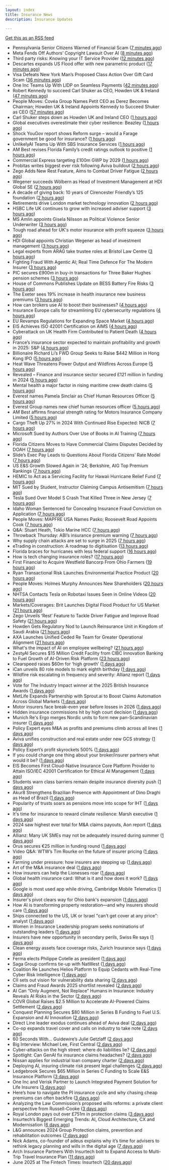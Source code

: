 ```yaml
---
layout: index
title: Insurance News
description: Insurance Updates

---
```


[Get this as an RSS feed](/insurance.rss)

<!-- news_marker starts -->
- Pennsylvania Senior Citizens Warned of Financial Scam ([7 minutes ago](https://www.insurancejournal.com/news/east/2025/06/26/829264.htm))
- Meta Fends Off Authors’ Copyright Lawsuit Over AI ([8 minutes ago](https://www.insurancejournal.com/news/national/2025/06/26/829261.htm))
- Third party risks: Knowing your IT Service Provider ([12 minutes ago](https://www.insurancebusinessmag.com/uk/news/cyber/third-party-risks-knowing-your-it-service-provider-540602.aspx))
- Descartes expands US Flood offer with new parametric product ([17 minutes ago](https://www.reinsurancene.ws/descartes-expands-us-flood-offer-with-new-parametric-product/))
- Visa Defeats New York Man’s Proposed Class Action Over Gift Card Scam ([36 minutes ago](https://www.insurancejournal.com/news/east/2025/06/26/829255.htm))
- One Inc Teams Up With LIDP on Seamless Payments ([42 minutes ago](https://insurance-edge.net/2025/06/26/one-inc-teams-up-with-lidp-on-seamless-payments/))
- Robert Kennedy to succeed Carl Shuker as CEO, Howden UK & Ireland ([47 minutes ago](https://www.reinsurancene.ws/robert-kennedy-to-succeed-carl-shuker-as-ceo-howden-uk-ireland/))
- People Moves: Covéa Group Names Petit CEO as Derez Becomes Chairman; Howden UK & Ireland Appoints Kennedy to Succeed Shuker as CEO ([57 minutes ago](https://www.insurancejournal.com/news/international/2025/06/26/829245.htm))
- Carl Shuker steps down as Howden UK and Ireland CEO ([1 hours ago](https://www.postonline.co.uk/news/7958018/carl-shuker-steps-down-as-howden-uk-and-ireland-ceo))
- Global executives overestimate their cyber resilience: Beazley ([1 hours ago](https://www.reinsurancene.ws/global-executives-overestimate-their-cyber-resilience-beazley/))
- Shock YouGov report shows Reform surge – would a Farage government be good for insurance? ([1 hours ago](https://www.insurancebusinessmag.com/uk/news/breaking-news/shock-yougov-report-shows-reform-surge--would-a-farage-government-be-good-for-insurance-540586.aspx))
- UnlikelyAI Teams Up With SBS Insurance Services ([1 hours ago](https://insurance-edge.net/2025/06/26/unlikelyai-teams-up-with-sbs-insurance-services/))
- AM Best revises Florida Family’s credit ratings outlook to positive ([1 hours ago](https://www.reinsurancene.ws/am-best-revises-florida-familys-credit-ratings-outlook-to-positive/))
- Commercial Express targeting £100m GWP by 2029 ([1 hours ago](https://www.postonline.co.uk/commercial/7957991/commercial-express-targeting-%C2%A3100m-gwp-by-2029))
- Probitas writes biggest ever risk following Aviva buildout ([2 hours ago](https://www.postonline.co.uk/commercial/7958003/probitas-writes-biggest-ever-risk-following-aviva-buildout))
- Zego Adds New Rest Feature, Aims to Combat Driver Fatigue ([2 hours ago](https://insurance-edge.net/2025/06/26/zego-adds-new-rest-feature-aims-to-combat-driver-fatigue/))
- Wegener succeeds Wölbern as Head of Investment Management at HDI Global SE ([2 hours ago](https://www.reinsurancene.ws/wegener-succeeds-wolbern-as-head-of-investment-management-at-hdi-global-se/))
- A decade of giving back: 10 years of Cirencester Friendly’s 125 foundation ([2 hours ago](https://ifamagazine.com/a-decade-of-giving-back-10-years-of-cirencester-friendlys-125-foundation/))
- Retirements drive London market technology innovation ([2 hours ago](https://www.postonline.co.uk/technology/7957993/retirements-drive-london-market-technology-innovation))
- HSBC Life UK continues to grow with increased adviser support ([3 hours ago](https://ifamagazine.com/hsbc-life-uk-continues-to-grow-with-increased-adviser-support/))
- MS Amlin appoints Gisela Nilsson as Political Violence Senior Underwriter ([3 hours ago](https://www.reinsurancene.ws/ms-amlin-appoints-gisela-nilsson-as-political-violence-senior-underwriter/))
- Tough road ahead for UK's motor insurance with profit squeeze ([3 hours ago](https://www.insurancebusinessmag.com/uk/news/auto-motor/tough-road-ahead-for-uks-motor-insurance-with-profit-squeeze-540573.aspx))
- HDI Global appoints Christian Wegener as head of investment management ([3 hours ago](https://www.insurancebusinessmag.com/uk/news/breaking-news/hdi-global-appoints-christian-wegener-as-head-of-investment-management-540572.aspx))
- Legal experts from ARAG take trustee roles at Bristol Law Centre ([3 hours ago](https://www.insurancebusinessmag.com/uk/news/breaking-news/legal-experts-from-arag-take-trustee-roles-at-bristol-law-centre-540571.aspx))
- Fighting Fraud With Agentic AI; Real Time Defence For The Modern Insurer ([3 hours ago](https://insurance-edge.net/2025/06/26/fighting-fraud-with-agentic-ai-real-time-defence-for-the-modern-insurer/))
- PIC secures £900m in buy-in transactions for Three Baker Hughes pension schemes ([3 hours ago](https://www.reinsurancene.ws/pic-secures-900m-in-buy-in-transactions-for-three-baker-hughes-pension-schemes/))
- House of Commons Publishes Update on BESS Battery Fire Risks ([3 hours ago](https://insurance-edge.net/2025/06/26/house-of-commons-publishes-update-on-bess-battery-fire-risks/))
- The Exeter sees 19% increase in health insurance new business premiums ([3 hours ago](https://ifamagazine.com/the-exeter-sees-19-increase-in-health-insurance-new-business-premiums/))
- How can brokers use AI to boost their businesses? ([4 hours ago](https://www.insurancebusinessmag.com/uk/tv/how-can-brokers-use-ai-to-boost-their-businesses-540567.aspx))
- Insurance Europe calls for streamlining EU cybersecurity regulations ([4 hours ago](https://www.reinsurancene.ws/insurance-europe-calls-for-streamlining-eu-cybersecurity-regulations/))
- EU Revamps Regulations for Expanding Space Market ([4 hours ago](https://www.insurancejournal.com/news/international/2025/06/26/829240.htm))
- EIS Achieves ISO 42001 Certification on AIMS ([4 hours ago](https://insurance-edge.net/2025/06/26/eis-achieves-iso-42001-certification-on-aims/))
- Cyberattack on UK Health Firm Contributed to Patient Death ([4 hours ago](https://www.insurancejournal.com/news/international/2025/06/26/829229.htm))
- France’s insurance sector expected to maintain profitability and growth in 2025: S&P ([4 hours ago](https://www.reinsurancene.ws/frances-insurance-sector-expected-to-maintain-profitability-and-growth-in-2025-sp/))
- Billionaire Richard Li’s FWD Group Seeks to Raise $442 Million in Hong Kong IPO ([5 hours ago](https://www.insurancejournal.com/news/international/2025/06/26/829226.htm))
- Heat Wave Threatens Power Output and Wildfires Across Europe ([5 hours ago](https://www.insurancejournal.com/news/international/2025/06/26/829145.htm))
- Revealed – Finance and insurance sector secured £121 million in funding in 2024 ([5 hours ago](https://www.insurancebusinessmag.com/uk/news/breaking-news/revealed--finance-and-insurance-sector-secured-121-million-in-funding-in-2024-540557.aspx))
- Mental health a major factor in rising maritime crew death claims ([5 hours ago](https://www.insurancebusinessmag.com/uk/news/marine/mental-health-a-major-factor-in-rising-maritime-crew-death-claims-540555.aspx))
- Everest names Pamela Sinclair as Chief Human Resources Officer ([5 hours ago](https://www.reinsurancene.ws/everest-names-pamela-sinclair-as-chief-human-resources-officer/))
- Everest Group names new chief human resources officer ([5 hours ago](https://www.insurancebusinessmag.com/uk/news/breaking-news/everest-group-names-new-chief-human-resources-officer-540549.aspx))
- AM Best affirms financial strength rating for Motors Insurance Company Limited ([5 hours ago](https://www.insurancebusinessmag.com/uk/news/auto-motor/am-best-affirms-financial-strength-rating-for-motors-insurance-company-limited-540546.aspx))
- Cargo Theft Up 27% in 2024 With Continued Rise Expected: NICB ([7 hours ago](https://www.insurancejournal.com/news/national/2025/06/26/829178.htm))
- Microsoft Sued by Authors Over Use of Books in AI Training ([7 hours ago](https://www.insurancejournal.com/news/national/2025/06/26/829185.htm))
- Florida Citizens Moves to Have Commercial Claims Disputes Decided by DOAH ([7 hours ago](https://www.insurancejournal.com/news/southeast/2025/06/26/829201.htm))
- Slide’s Exec Pay Leads to Questions About Florida Citizens’ Rate Model ([7 hours ago](https://www.insurancejournal.com/news/southeast/2025/06/26/829191.htm))
- US E&S Growth Slowed Again in ’24; Berkshire, AIG Top Premium Rankings ([7 hours ago](https://www.insurancejournal.com/news/national/2025/06/26/829181.htm))
- HEMIC to Act as a Servicing Facility for Hawaii Hurricane Relief Fund ([7 hours ago](https://www.insurancejournal.com/news/west/2025/06/26/829134.htm))
- MIT Sued by Student, Instructor Claiming Campus Antisemitism ([7 hours ago](https://www.insurancejournal.com/news/east/2025/06/26/829212.htm))
- Tesla Sued Over Model S Crash That Killed Three in New Jersey ([7 hours ago](https://www.insurancejournal.com/news/east/2025/06/26/829099.htm))
- Idaho Woman Sentenced for Concealing Insurance Fraud Conviction on Application ([7 hours ago](https://www.insurancejournal.com/news/west/2025/06/26/829188.htm))
- People Moves: MAPFRE USA Names Pasko; Roosevelt Road Appoints Cook ([7 hours ago](https://www.insurancejournal.com/news/east/2025/06/26/829002.htm))
- Q&A: Stuart Heath, Tokio Marine HCC ([7 hours ago](https://www.postonline.co.uk/lloyd%E2%80%99slondon/7957582/qa-stuart-heath-tokio-marine-hcc))
- Throwback Thursday: ABI’s insurance premium warning ([7 hours ago](https://www.postonline.co.uk/personal/7956732/throwback-thursday-abi%E2%80%99s-insurance-premium-warning))
- Why supply chain attacks are set to surge in 2025 ([7 hours ago](https://www.postonline.co.uk/technology/7957905/why-supply-chain-attacks-are-set-to-surge-in-2025))
- eTrading in construction: A roadmap to digitisation ([13 hours ago](https://www.insurancebusinessmag.com/uk/news/construction-engineering/etrading-in-construction-a-roadmap-to-digitisation-540304.aspx))
- Florida braces for hurricanes with less federal support ([16 hours ago](https://www.dig-in.com/news/florida-braces-for-hurricanes-with-less-federal-support))
- How is tech changing insurance roles? ([17 hours ago](https://www.dig-in.com/news/how-is-tech-changing-insurance-roles))
- First Financial to Acquire Westfield Bancorp From Ohio Farmers ([19 hours ago](https://www.insurancejournal.com/news/midwest/2025/06/25/829172.htm))
- Ryan Transactional Risk Launches Environmental Practice Product ([20 hours ago](https://www.insurancejournal.com/news/midwest/2025/06/25/829168.htm))
- People Moves: Holmes Murphy Announces New Shareholders ([20 hours ago](https://www.insurancejournal.com/news/midwest/2025/06/25/829150.htm))
- NHTSA Contacts Tesla on Robotaxi Issues Seen in Online Videos ([20 hours ago](https://www.insurancejournal.com/news/national/2025/06/25/829147.htm))
- Markets/Coverages: Brit Launches Digital Flood Product for US Market ([21 hours ago](https://www.insurancejournal.com/news/national/2025/06/25/829142.htm))
- Zego Unveils ‘Rest’ Feature to Tackle Driver Fatigue and Improve Road Safety ([21 hours ago](https://www.insurtechinsights.com/zego-unveils-rest-feature-to-tackle-driver-fatigue-and-improve-road-safety/))
- Howden Gets Regulatory Nod to Launch Reinsurance Unit in Kingdom of Saudi Arabia ([21 hours ago](https://www.insurancejournal.com/news/international/2025/06/25/829137.htm))
- AXA Launches Unified Ceded Re Team for Greater Operational Alignment ([21 hours ago](https://www.insurancejournal.com/news/international/2025/06/25/829126.htm))
- What's the impact of AI on employee wellbeing? ([21 hours ago](https://www.insurancebusinessmag.com/uk/business-strategy/whats-the-impact-of-ai-on-employee-wellbeing-540475.aspx))
- ZestyAI Secures $15 Million Credit Facility from CIBC Innovation Banking to Fuel Growth of AI-Driven Risk Platform ([23 hours ago](https://www.insurtechinsights.com/zestyai-secures-15-million-credit-facility-from-cibc-innovation-banking-to-fuel-growth-of-ai-driven-risk-platform/))
- Clearspeed raises $60m for ‘high growth’ ([1 days ago](https://www.postonline.co.uk/technology/7958000/clearspeed-raises-60m-for-%E2%80%98high-growth%E2%80%99))
- iCan unveils 80 role models to mark eighth birthday ([1 days ago](https://www.postonline.co.uk/people/7958001/ican-unveils-80-role-models-to-mark-eighth-birthday))
- Wildfire risk escalating in frequency and severity: Allianz report ([1 days ago](https://www.insurancebusinessmag.com/uk/news/catastrophe/wildfire-risk-escalating-in-frequency-and-severity-allianz-report-540432.aspx))
- Vote for The Industry Impact winner at the 2025 British Insurance Awards ([1 days ago](https://www.postonline.co.uk/commercial/7957980/vote-for-the-industry-impact-winner-at-the-2025-british-insurance-awards))
- MetLife Expands Partnership with Sprout.ai to Boost Claims Automation Across Global Markets ([1 days ago](https://www.insurtechinsights.com/metlife-expands-partnership-with-sprout-ai-to-boost-claims-automation-across-global-markets/))
- Motor insurers face break-even year before losses in 2026 ([1 days ago](https://www.postonline.co.uk/personal/7957998/motor-insurers-face-break-even-year-before-losses-in-2026))
- Hidden insurance commissions hit by high court decision ([1 days ago](https://www.insurancebusinessmag.com/uk/news/property-insurance/hidden-insurance-commissions-hit-by-high-court-decision-540421.aspx))
- Munich Re's Ergo merges Nordic units to form new pan-Scandinavian insurer ([1 days ago](https://www.insurancebusinessmag.com/uk/news/breaking-news/munich-res-ergo-merges-nordic-units-to-form-new-panscandinavian-insurer-540420.aspx))
- Policy Expert eyes M&A as profits and premiums climb across all lines ([1 days ago](https://www.insurancebusinessmag.com/uk/news/breaking-news/policy-expert-eyes-manda-as-profits-and-premiums-climb-across-all-lines-540419.aspx))
- Aviva unifies construction and real estate under new GCS strategy ([1 days ago](https://www.insurancebusinessmag.com/uk/news/construction-engineering/aviva-unifies-construction-and-real-estate-under-new-gcs-strategy-540418.aspx))
- Policy Expert’s profit skyrockets 500% ([1 days ago](https://www.postonline.co.uk/news/7957999/policy-expert%E2%80%99s-profit-skyrockets-500))
- If you could change one thing about your broker/insurer partners what would it be? ([1 days ago](https://www.insurancebusinessmag.com/uk/tv/if-you-could-change-one-thing-about-your-brokerinsurer-partners-what-would-it-be-540407.aspx))
- EIS Becomes First Cloud-Native Insurance Core Platform Provider to Attain ISO/IEC 42001 Certification for Ethical AI Management ([1 days ago](https://www.insurtechinsights.com/eis-becomes-first-cloud-native-insurance-core-platform-provider-to-attain-iso-iec-42001-certification-for-ethical-ai-management/))
- Students warn class barriers remain despite insurance diversity push ([1 days ago](https://www.postonline.co.uk/people/7957987/students-warn-class-barriers-remain-despite-insurance-diversity-push))
- Akur8 Strengthens Brazilian Presence with Appointment of Dino Draghi as Head of Brazil ([1 days ago](https://www.insurtechinsights.com/akur8-strengthens-brazilian-presence-with-appointment-of-dino-draghi-as-head-of-brazil/))
- Popularity of trusts soars as pensions move into scope for IHT ([1 days ago](https://ifamagazine.com/popularity-of-trusts-soars-as-pensions-move-into-scope-for-iht/))
- It's time for insurance to reward climate resilience: Marsh executive ([1 days ago](https://www.insurancebusinessmag.com/uk/news/breaking-news/its-time-for-insurance-to-reward-climate-resilience-marsh-executive-540381.aspx))
- 2024 saw highest ever total for M&A claims payouts, Aon report ([1 days ago](https://www.insurancebusinessmag.com/uk/news/breaking-news/2024-saw-highest-ever-total-for-manda-claims-payouts-aon-report-540374.aspx))
- Allianz: Many UK SMEs may not be adequately insured during summer ([1 days ago](https://www.insurancebusinessmag.com/uk/news/business-resilience/allianz-many-uk-smes-may-not-be-adequately-insured-during-summer-540369.aspx))
- Orus secures €25 million in funding round ([1 days ago](https://www.insurancebusinessmag.com/uk/news/breaking-news/orus-secures-25-million-in-funding-round-540368.aspx))
- Video Q&A: WTW’s Tim Rourke on the future of insurer pricing ([1 days ago](https://www.postonline.co.uk/market-access/technology/7957884/video-qa-wtw%E2%80%99s-tim-rourke-on-the-future-of-insurer-pricing))
- Farming under pressure: how insurers are stepping up ([1 days ago](https://www.postonline.co.uk/commercial/7957860/farming-under-pressure-how-insurers-are-stepping-up))
- Art of the M&A insurance deal ([1 days ago](https://www.postonline.co.uk/commercial/7957730/art-of-the-ma-insurance-deal))
- How insurers can help the Lionesses roar ([1 days ago](https://www.postonline.co.uk/claims/7957499/how-insurers-can-help-the-lionesses-roar))
- Global health insurance card: What is it and how does it work? ([1 days ago](https://www.insurancebusinessmag.com/uk/guides/global-health-insurance-card-what-is-it-and-how-does-it-work-439350.aspx))
- Google is most used app while driving, Cambridge Mobile Telematics ([1 days ago](https://www.dig-in.com/news/google-most-used-while-driving-cambridge-mobile-telematics))
- Insurer's pivot clears way for Ohio bank's expansion ([1 days ago](https://www.dig-in.com/news/insurers-pivot-clears-way-for-ohio-banks-expansion))
- How AI is transforming property restoration—and why insurers should care ([1 days ago](https://www.dig-in.com/opinion/how-ai-is-transforming-property-restoration))
- Ships connected to the US, UK or Israel "can't get cover at any price": analyst ([1 days ago](https://www.insurancebusinessmag.com/uk/news/breaking-news/ships-connected-to-the-us-uk-or-israel-cant-get-cover-at-any-price-analyst-540387.aspx))
- Women in Insurance Leadership program seeks nominations of outstanding leaders ([1 days ago](https://www.dig-in.com/news/2025-women-in-insurance-leadership-nominations-open))
- Insurers have new opportunity in secondary perils, Swiss Re says ([1 days ago](https://www.dig-in.com/articles/insurers-have-new-opportunity-in-secondary-perils-swiss-re))
- Clean energy assets face coverage risks, Zurich Insurance says ([1 days ago](https://www.dig-in.com/articles/clean-energy-assets-face-coverage-risks-zurich-insurance))
- Ferma elects Philippe Cotelle as president ([1 days ago](https://www.postonline.co.uk/risk-management/7957992/ferma-elects-philippe-cotelle-as-president))
- Saga Group confirms tie-up with NatWest ([1 days ago](https://www.insurancebusinessmag.com/uk/news/breaking-news/saga-group-confirms-tieup-with-natwest-540271.aspx))
- Coalition Re Launches Helios Platform to Equip Cedants with Real-Time Cyber Risk Intelligence ([1 days ago](https://www.insurtechinsights.com/coalition-re-launches-helios-platform-to-equip-cedants-with-real-time-cyber-risk-intelligence/))
- CII sets out vision for vulnerability data sharing ([2 days ago](https://ifamagazine.com/cii-sets-out-vision-for-vulnerability-data-sharing/))
- Claims and Fraud Awards 2025 shortlist revealed ([2 days ago](https://www.postonline.co.uk/claims/7957977/claims-and-fraud-awards-2025-shortlist-revealed))
- AI Can “Only Augment, Not Replace” Humans in Insurance: Industry Reveals AI Risks in the Sector ([2 days ago](https://thefintechtimes.com/ai-can-only-augment-not-replace-humans-in-insurance-industry-reveals-ai-risks-in-the-sector/))
- COVR Global Raises $2.5 Million to Accelerate AI-Powered Claims Settlement ([2 days ago](https://www.insurtechinsights.com/covr-global-raises-2-5-million-to-accelerate-ai-powered-claims-settlement/))
- Conquest Planning Secures $80 Million in Series B Funding to Fuel U.S. Expansion and AI Innovation ([2 days ago](https://www.insurtechinsights.com/conquest-planning-secures-80-million-in-series-b-funding-to-fuel-u-s-expansion-and-ai-innovation/))
- Direct Line leader exodus continues ahead of Aviva deal ([2 days ago](https://www.postonline.co.uk/news/7957990/direct-line-leader-exodus-continues-ahead-of-aviva-deal))
- Co-op expands travel cover and calls on industry to take note ([2 days ago](https://www.postonline.co.uk/personal/7957986/co-op-expands-travel-cover-and-calls-on-industry-to-take-note))
- 60 Seconds With... Guidewire’s Julie Getzlaff ([2 days ago](https://www.postonline.co.uk/technology/7957616/60-seconds-with-guidewire%E2%80%99s-julie-getzlaff))
- Big Interview: Michael Lee, First Central ([2 days ago](https://www.postonline.co.uk/personal/7957823/big-interview-michael-lee-first-central))
- Cyber-attacks on the high street: where do liabilities lie? ([2 days ago](https://www.postonline.co.uk/commercial/7957856/cyber-attacks-on-the-high-street-where-do-liabilities-lie))
- Spotlight: Can GenAI fix insurance claims headaches? ([2 days ago](https://www.postonline.co.uk/market-access/7957902/spotlight-can-genai-fix-insurance-claims-headaches))
- Nissan applies for industrial loan company charter ([2 days ago](https://www.dig-in.com/news/nissan-applies-for-industrial-loan-company-charter))
- Deploying AI, insuring climate risk present legal challenges ([2 days ago](https://www.dig-in.com/news/deploying-ai-insuring-climate-risk-present-legal-challenges))
- Ledgebrook Secures $65 Million in Series C Funding to Scale E&S Insurance Platform ([3 days ago](https://www.insurtechinsights.com/ledgebrook-secures-65-million-in-series-c-funding-to-scale-es-insurance-platform/))
- One Inc and Verisk Partner to Launch Integrated Payment Solution for Life Insurers ([3 days ago](https://www.insurtechinsights.com/one-inc-and-verisk-partner-to-launch-integrated-payment-solution-for-life-insurers/))
- Here’s how to navigate the PI insurance cycle and why chasing cheap premiums can often backfire ([3 days ago](https://ifamagazine.com/advisers-heres-how-to-navigate-the-pi-insurance-cycle-and-why-chasing-cheap-premiums-can-often-backfire/))
- Analyzing the Law Commission’s proposed wills reforms: a private client perspective from Russell-Cooke ([3 days ago](https://ifamagazine.com/analyzing-the-law-commissions-proposed-wills-reforms-a-private-client-perspective-from-russell-cooke/))
- Royal London pays out over £751m in protection claims ([3 days ago](https://ifamagazine.com/royal-london-pays-out-over-751m-in-protection-claims/))
- Insurtech’s Biggest Emerging Trends: AI, Cloud Architecture, CX and Modernisation ([6 days ago](https://thefintechtimes.com/insurtech-biggest-emerging-trends-ai-cloud-architecture-cx-and-data/))
- L&G announces 2024 Group Protection claims, prevention and rehabilitation outcomes ([7 days ago](https://ifamagazine.com/lg-announces-2024-group-protection-claims-prevention-and-rehabilitation-outcomes/))
- Nick Adams, co-founder of adeus explains why it’s time for advisers to rethink legacy planning and wills in the digital age ([7 days ago](https://ifamagazine.com/nick-adams-co-founder-of-adeus-explains-why-its-time-for-advisers-to-rethink-legacy-planning-and-wills-in-the-digital-age/))
- Arch Insurance Partners With Insurtech bolt to Expand Access to Multi-Trip Travel Insurance Plan ([11 days ago](https://thefintechtimes.com/arch-insurance-partners-with-insurtech-bolt-to-expand-access-to-multi-trip-travel-insurance-plan/))
- June 2025 at The Fintech Times: Insurtech ([20 days ago](https://thefintechtimes.com/june-2025-at-the-fintech-times-insurtech/))

<!-- news_marker ends -->